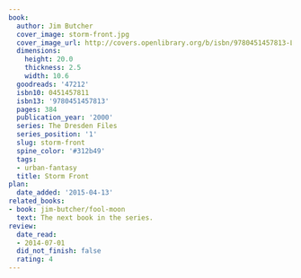 ```yaml
---
book:
  author: Jim Butcher
  cover_image: storm-front.jpg
  cover_image_url: http://covers.openlibrary.org/b/isbn/9780451457813-L.jpg
  dimensions:
    height: 20.0
    thickness: 2.5
    width: 10.6
  goodreads: '47212'
  isbn10: 0451457811
  isbn13: '9780451457813'
  pages: 384
  publication_year: '2000'
  series: The Dresden Files
  series_position: '1'
  slug: storm-front
  spine_color: '#312b49'
  tags:
  - urban-fantasy
  title: Storm Front
plan:
  date_added: '2015-04-13'
related_books:
- book: jim-butcher/fool-moon
  text: The next book in the series.
review:
  date_read:
  - 2014-07-01
  did_not_finish: false
  rating: 4
---
```

